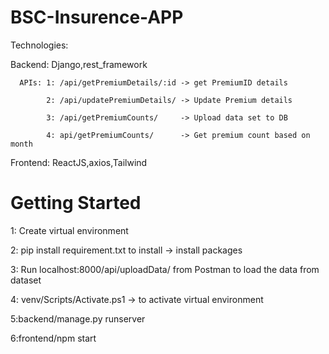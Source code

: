 # BSC-Insurence-APP

Technologies:

  Backend: Django,rest_framework
  
      APIs: 1: /api/getPremiumDetails/:id -> get PremiumID details 
      
            2: /api/updatePremiumDetails/ -> Update Premium details
            
            3: /api/getPremiumCounts/     -> Upload data set to DB
            
            4: api/getPremiumCounts/      -> Get premium count based on month
            
  Frontend: ReactJS,axios,Tailwind
  

# Getting Started 

  1: Create virtual environment
  
  2: pip install requirement.txt to install -> install packages
  
  3: Run localhost:8000/api/uploadData/ from Postman to load the data from dataset
  
  4: venv/Scripts/Activate.ps1 -> to activate virtual environment
  
  5:backend/manage.py runserver
  
  6:frontend/npm start
  
  

